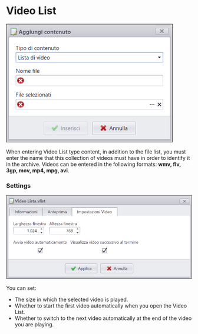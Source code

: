 # Video List
![](/img/contents_videolist.png)

When entering Video List type content, in addition to the file list, you must enter the name that this collection of videos must have in order to identify it in the archive.
Videos can be entered in the following formats: __wmv, flv, 3gp, mov, mp4, mpg, avi__.

### Settings
![](/img/contents_videolist_setting.png)

You can set:

* The size in which the selected video is played.
* Whether to start the first video automatically when you open the Video List.
* Whether to switch to the next video automatically at the end of the video you are playing.
